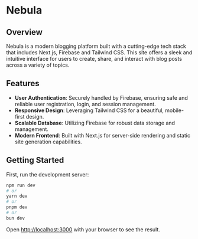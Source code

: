 # Nebula

## Overview

Nebula is a modern blogging platform built with a cutting-edge tech stack that includes Next.js, Firebase and Tailwind
CSS.
This site offers a sleek and intuitive interface for users to create, share, and interact with blog posts across a
variety of topics.

## Features

- **User Authentication**: Securely handled by Firebase, ensuring safe and reliable user registration, login, and
  session management.
- **Responsive Design**: Leveraging Tailwind CSS for a beautiful, mobile-first design.
- **Scalable Database**: Utilizing Firebase for robust data storage and management.
- **Modern Frontend**: Built with Next.js for server-side rendering and static site generation capabilities.

## Getting Started

First, run the development server:

```bash
npm run dev
# or
yarn dev
# or
pnpm dev
# or
bun dev
```

Open [http://localhost:3000](http://localhost:3000) with your browser to see the result.
